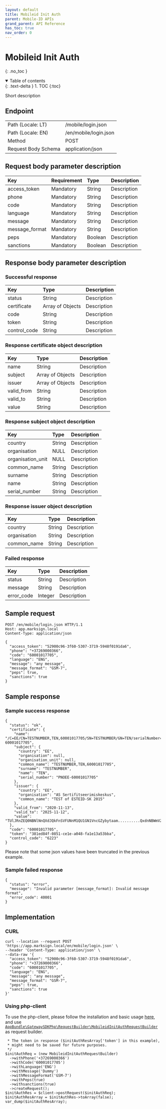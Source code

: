```yaml
---
layout: default
title: Mobileid Init Auth
parent: Mobile-ID APIs
grand_parent: API Reference
has_toc: true
nav_order: 0
---
```


# Mobileid Init Auth
{: .no_toc }

<details open markdown="block">
  <summary>
    Table of contents
  </summary>
  {: .text-delta }
1. TOC
{:toc}
</details>

Short description

## Endpoint

<table>
  <tbody>
    <tr>
      <td>Path (Locale: LT)</td>
      <td>/mobile/login.json</td>
    </tr>
    <tr>
      <td>Path (Locale: EN)</td>
      <td>/en/mobile/login.json</td>
    </tr>
    <tr>
      <td>Method</td>
      <td>POST</td>
    </tr>
    <tr>
      <td>Request Body Schema</td>
      <td>application/json</td>
    </tr>
  </tbody>
</table>



## Request body parameter description

| Key | Requirement | Type | Description |
| :--- | :--- | :--- | :--- |
| access_token | Mandatory | String | Description |
| phone | Mandatory | String | Description |
| code | Mandatory | String | Description |
| language | Mandatory | String | Description |
| message | Mandatory | String | Description |
| message_format | Mandatory | String | Description |
| peps | Mandatory | Boolean | Description |
| sanctions | Mandatory | Boolean | Description |



## Response body parameter description

### Successful response

| Key | Type | Description |
| :--- | :--- | :--- |
| status | String | Description |
| certificate | Array of Objects | Description |
| code | String | Description |
| token | String | Description |
| control_code | String | Description |

### Response certificate object description

| Key | Type | Description |
| :--- | :--- | :--- |
| name | String | Description |
| subject | Array of Objects | Description |
| issuer | Array of Objects | Description |
| valid_from | String | Description |
| valid_to | String | Description |
| value | String | Description |

### Response subject object description

| Key | Type | Description |
| :--- | :--- | :--- |
| country | String | Description |
| organisation | NULL | Description |
| organisation_unit | NULL | Description |
| common_name | String | Description |
| surname | String | Description |
| name | String | Description |
| serial_number | String | Description |

### Response issuer object description

| Key | Type | Description |
| :--- | :--- | :--- |
| country | String | Description |
| organisation | String | Description |
| common_name | String | Description |



### Failed response

| Key | Type | Description |
| :--- | :--- | :--- |
| status | String | Description |
| message | String | Description |
| error_code | Integer | Description |



## Sample request

```
POST /en/mobile/login.json HTTP/1.1
Host: app.marksign.local
Content-Type: application/json

{
  "access_token": "52900c96-3f60-5307-3719-5948f0191da6",
  "phone": "+37269000366",
  "code": "60001017705",
  "language": "ENG",
  "message": "any message",
  "message_format": "GSM-7",
  "peps": true,
  "sanctions": true
}
```

## Sample response

### Sample success response

```
{
  "status": "ok",
  "certificate": {
    "name": "/C=EE/CN=TESTNUMBER,TEN,60001017705/SN=TESTNUMBER/GN=TEN/serialNumber=PNOEE-60001017705",
    "subject": {
      "country": "EE",
      "organisation": null,
      "organisation_unit": null,
      "common_name": "TESTNUMBER,TEN,60001017705",
      "surname": "TESTNUMBER",
      "name": "TEN",
      "serial_number": "PNOEE-60001017705"
    },
    "issuer": {
      "country": "EE",
      "organisation": "AS Sertifitseerimiskeskus",
      "common_name": "TEST of ESTEID-SK 2015"
    },
    "valid_from": "2020-11-13",
    "valid_to": "2025-11-12",
    "value": "TUlJRnZEQ0NBNlNnQXdJQkFnSVFUNnM1QU1GN1VncGZybytaam..........QxdnNBWmVZRGlveURtejVEaVg5QUlPWUtkWVhxOGZRT2k3ND0="
  },
  "code": "60001017705",
  "token": "381ed84f-0851-ce1e-a048-fa1e13a53bba",
  "control_code": "6223"
}
```

Please note that some json values have been truncated in the previous example.

### Sample failed response

```
{
  "status": "error",
  "message": "Invalid parameter [message_format]: Invalid message format",
  "error_code": 40001
}
```

## Implementation

### CURL

```
curl --location --request POST 'https://app.marksign.local/en/mobile/login.json' \
--header 'Content-Type: application/json' \
--data-raw '{
  "access_token": "52900c96-3f60-5307-3719-5948f0191da6",
  "phone": "+37269000366",
  "code": "60001017705",
  "language": "ENG",
  "message": "any message",
  "message_format": "GSM-7",
  "peps": true,
  "sanctions": true
}'
```

### Using php-client

To use the php-client, please follow the installation and basic usage [here](/documentation/sdk-php-client.html#usage), and use [`AppBundle\GatewaySDKPhp\RequestBuilder\MobileidInitAuthRequestBuilder`](/documentation/class-ref/GatewaySDKPhp/RequestBuilder/MobileidInitAuthRequestBuilder.html) as request builder.

```
 * The token in response ($initAuthResArray['token'] in this example),
 * might need to be saved for future purposes.
 */
$initAuthReq = (new MobileidInitAuthRequestBuilder)
  ->withPhone('+37269000366')
  ->withCode('60001017705')
  ->withLanguage('ENG')
  ->withMessage('Dummy')
  ->withMessageFormat('GSM-7')
  ->withPeps(true)
  ->withsanctions(true)
  ->createRequest();
$initAuthRes = $client->postRequest($initAuthReq);
$initAuthResArray = $initAuthRes->toArray(false);
var_dump($initAuthResArray);

```

